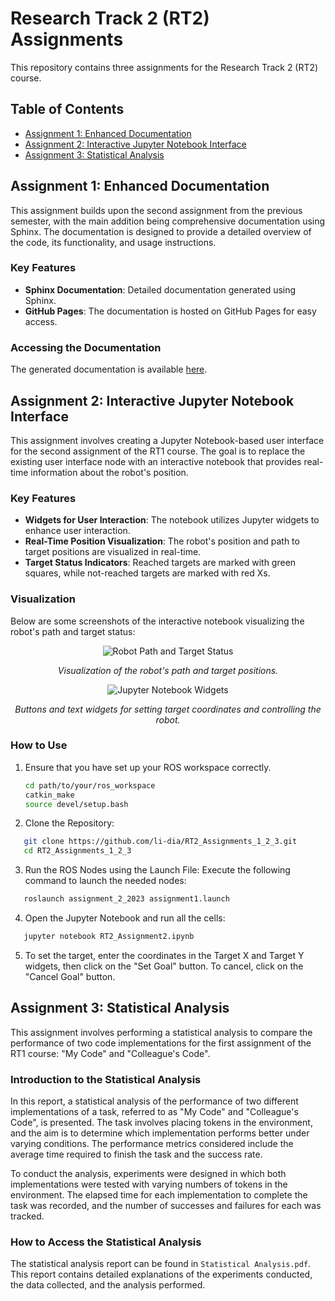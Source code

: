 # Research Track 2 (RT2) Assignments

This repository contains three assignments for the Research Track 2 (RT2) course. 

## Table of Contents
- [Assignment 1: Enhanced Documentation](#assignment-1-enhanced-documentation)
- [Assignment 2: Interactive Jupyter Notebook Interface](#assignment-2-interactive-jupyter-notebook-interface)
- [Assignment 3: Statistical Analysis](#assignment-3-statistical-analysis)

## Assignment 1: Enhanced Documentation

This assignment builds upon the second assignment from the previous semester, with the main addition being comprehensive documentation using Sphinx. The documentation is designed to provide a detailed overview of the code, its functionality, and usage instructions.

### Key Features
- **Sphinx Documentation**: Detailed documentation generated using Sphinx.
- **GitHub Pages**: The documentation is hosted on GitHub Pages for easy access.

### Accessing the Documentation
The generated documentation is available [here](https://li-dia.github.io/RT2_Assignments_1_2_3/).

## Assignment 2: Interactive Jupyter Notebook Interface

This assignment involves creating a Jupyter Notebook-based user interface for the second assignment of the RT1 course. The goal is to replace the existing user interface node with an interactive notebook that provides real-time information about the robot's position.

### Key Features
- **Widgets for User Interaction**: The notebook utilizes Jupyter widgets to enhance user interaction.
- **Real-Time Position Visualization**: The robot's position and path to target positions are visualized in real-time.
- **Target Status Indicators**: Reached targets are marked with green squares, while not-reached targets are marked with red Xs.

### Visualization
Below are some screenshots of the interactive notebook visualizing the robot's path and target status:

<p align="center">
  <img src="https://github.com/li-dia/RT2_Assignments_1_2_3/assets/118188149/0f0bd620-fd61-4364-b9dd-afaa356170c9" alt="Robot Path and Target Status">
</p>
<p align="center"><em>Visualization of the robot's path and target positions.</em></p>

<p align="center">
  <img src="https://github.com/li-dia/RT2_Assignments_1_2_3/assets/118188149/b3ceb29e-b48f-4bbb-a42c-024d5cffd388" alt="Jupyter Notebook Widgets">
</p>
<p align="center"><em>Buttons and text widgets for setting target coordinates and controlling the robot.</em></p>


### How to Use

1. Ensure that you have set up your ROS workspace correctly.

   ```bash
   cd path/to/your/ros_workspace
   catkin_make
   source devel/setup.bash
2. Clone the Repository:
```bash
   git clone https://github.com/li-dia/RT2_Assignments_1_2_3.git
   cd RT2_Assignments_1_2_3
```
3. Run the ROS Nodes using the Launch File:
Execute the following command to launch the needed nodes:

```bash
   roslaunch assignment_2_2023 assignment1.launch
```
4. Open the Jupyter Notebook and run all the cells:
```bash
   jupyter notebook RT2_Assignment2.ipynb
```
  
5. To set the target, enter the coordinates in the Target X and Target Y widgets, then click on the "Set Goal" button. To cancel, click on the "Cancel Goal" button.

## Assignment 3: Statistical Analysis

This assignment involves performing a statistical analysis to compare the performance of two code implementations for the first assignment of the RT1 course: "My Code" and "Colleague's Code".

### Introduction to the Statistical Analysis

In this report, a statistical analysis of the performance of two different implementations of a task, referred to as "My Code" and "Colleague's Code", is presented. The task involves placing tokens in the environment, and the aim is to determine which implementation performs better under varying conditions. The performance metrics considered include the average time required to finish the task and the success rate.

To conduct the analysis, experiments were designed in which both implementations were tested with varying numbers of tokens in the environment. The elapsed time for each implementation to complete the task was recorded, and the number of successes and failures for each was tracked.

### How to Access the Statistical Analysis

The statistical analysis report can be found in `Statistical Analysis.pdf`. This report contains detailed explanations of the experiments conducted, the data collected, and the analysis performed.





